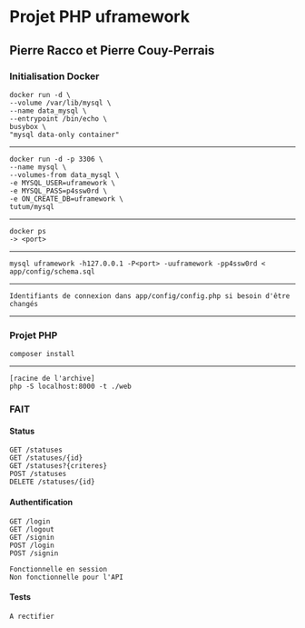 # Projet PHP uframework

## Pierre Racco et Pierre Couy-Perrais

### Initialisation Docker

    docker run -d \
    --volume /var/lib/mysql \
    --name data_mysql \
    --entrypoint /bin/echo \
    busybox \
    "mysql data-only container"

--- 

    docker run -d -p 3306 \
    --name mysql \
    --volumes-from data_mysql \
    -e MYSQL_USER=uframework \
    -e MYSQL_PASS=p4ssw0rd \
    -e ON_CREATE_DB=uframework \
    tutum/mysql

---

	docker ps 
	-> <port>

--- 
	
	mysql uframework -h127.0.0.1 -P<port> -uuframework -pp4ssw0rd < app/config/schema.sql

---

	Identifiants de connexion dans app/config/config.php si besoin d'être changés

---

### Projet PHP

	composer install

---
	[racine de l'archive]
	php -S localhost:8000 -t ./web


### FAIT

#### Status

	GET /statuses
	GET /statuses/{id}
	GET /statuses?{criteres}
	POST /statuses
	DELETE /statuses/{id}

#### Authentification

	GET /login
	GET /logout
	GET /signin
	POST /login
	POST /signin

	Fonctionnelle en session
	Non fonctionnelle pour l'API

#### Tests

	A rectifier
